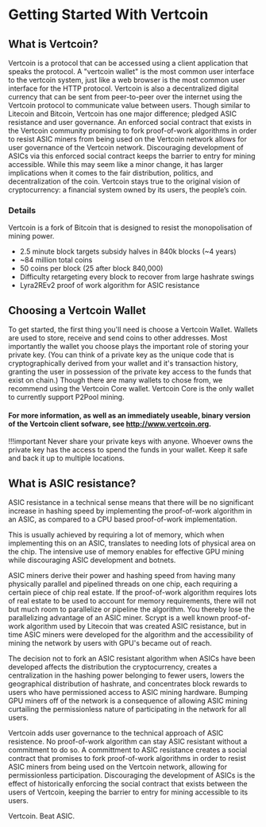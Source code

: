 # Getting Started With Vertcoin

## What is Vertcoin?

Vertcoin is a protocol that can be accessed using a client application that speaks the protocol. A "vertcoin wallet" is the most common user interface to the vertcoin system, just like a web browser is the most common user interface for the HTTP protocol. Vertcoin is also a decentralized digital currency that can be sent from peer-to-peer over the internet using the Vertcoin protocol to communicate value between users. Though similar to Litecoin and Bitcoin, Vertcoin has one major difference; pledged ASIC resistance and user governance. An enforced social contract that exists in the Vertcoin community promising to fork proof-of-work algorithms in order to resist ASIC miners from being used on the Vertcoin network allows for user governance of the Vertcoin network. Discouraging development of ASICs via this enforced social contract keeps the barrier to entry for mining accessible. While this may seem like a minor change, it has larger implications when it comes to the fair distribution, politics, and decentralization of the coin. Vertcoin stays true to the original vision of cryptocurrency: a financial system owned by its users, the people’s coin.

### Details
Vertcoin is a fork of Bitcoin that is designed to resist the monopolisation of mining power.
* 2.5 minute block targets
subsidy halves in 840k blocks (~4 years)
* ~84 million total coins
* 50 coins per block (25 after block 840,000)
* Difficulty retargeting every block to recover from large hashrate swings
* Lyra2REv2 proof of work algorithm for ASIC resistance

## Choosing a Vertcoin Wallet

To get started, the first thing you'll need is choose a Vertcoin Wallet. Wallets are used to store, receive and send coins to other addresses. Most importantly the wallet you choose plays the important role of storing your private key. (You can think of a private key as the unique code that is cryptographically derived from your wallet and it's transaction history, granting the user in possession of the private key access to the funds that exist on chain.) Though there are many wallets to chose from, we recommend using the Vertcoin Core wallet. Vertcoin Core is the only wallet to currently support P2Pool mining.

#### For more information, as well as an immediately useable, binary version of the Vertcoin client sofware, see http://www.vertcoin.org.

!!!important
     Never share your private keys with anyone. Whoever owns the private key has the access to spend the funds in your wallet. Keep it safe and back it up to multiple locations.
     
## What is ASIC resistance?

ASIC resistance in a technical sense means that there will be no significant increase in hashing speed by implementing the proof-of-work algorithm in an ASIC, as compared to a CPU based proof-of-work implementation.

This is usually achieved by requiring a lot of memory, which when implementing this on an ASIC, translates to needing lots of physical area on the chip. The intensive use of memory enables for effective GPU mining while discouraging ASIC development and botnets.

ASIC miners derive their power and hashing speed from having many physically parallel and pipelined threads on one chip, each requiring a certain piece of chip real estate. If the proof-of-work algorithm requires lots of real estate to be used to account for memory requirements, there will not but much room to parallelize or pipeline the algorithm. You thereby lose the parallelizing advantage of an ASIC miner. Scrypt is a well known proof-of-work algorithm used by Litecoin that was created ASIC resistance, but in time ASIC miners were developed for the algorithm and the accessibility of mining the network by users with GPU's became out of reach. 

The decision not to fork an ASIC resistant algorithm when ASICs have been developed affects the distribution the cryptocurrency, creates a centralization in the hashing power belonging to fewer users, lowers the geographical distribution of hashrate, and concentrates block rewards to users who have permissioned access to ASIC mining hardware. Bumping GPU miners off of the network is a consequence of allowing ASIC mining curtailing the permissionless nature of participating in the network for all users. 

Vertcoin adds user governance to the technical approach of ASIC resistence. No proof-of-work algorithm can stay ASIC resistant without a commitment to do so. A committment to ASIC resistance creates a social contract that promises to fork proof-of-work algorithms in order to resist ASIC miners from being used on the Vertcoin network, allowing for permissionless participation. Discouraging the development of ASICs is the effect of historically enforcing the social contract that exists between the users of Vertcoin, keeping the barrier to entry for mining accessible to its users. 

Vertcoin. Beat ASIC. 
